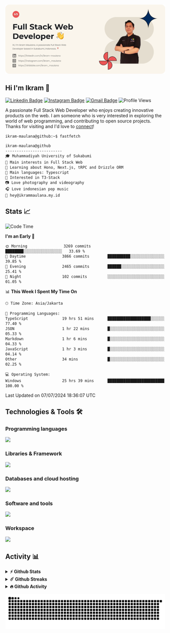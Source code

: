 ![IkramBanner](ikrambanner.webp)

## Hi I'm Ikram 👋

[![Linkedin Badge](https://img.shields.io/badge/-ikram--maulana-blue?style=flat&logo=Linkedin&logoColor=white&link=https://links.ikrammaulana.my.id/s/linkedin)](https://links.ikrammaulana.my.id/s/linkedin)
[![Instagram Badge](https://img.shields.io/badge/-@ikram__maulana-purple?style=flat&logo=instagram&logoColor=white&link=https://links.ikrammaulana.my.id/s/instagram)](https://links.ikrammaulana.my.id/s/instagram)
[![Gmail Badge](https://img.shields.io/badge/-ikrammaulana-c14438?style=flat&logo=Gmail&logoColor=white&link=https://links.ikrammaulana.my.id/s/email)](https://links.ikrammaulana.my.id/s/email)
![Profile Views](https://komarev.com/ghpvc/?username=Ikram-Maulana)

A passionate Full Stack Web Developer who enjoys creating innovative products on the web. I am someone who is very interested in exploring the world of web programming, and contributing to open source projects. Thanks for visiting and I'd love to [connect](https://links.ikrammaulana.my.id/s/linkedin)!

```console
ikram-maulana@github:~$ fastfetch
```

```console
ikram-maulana@github
-------------------------
🎓 Muhammadiyah University of Sukabumi
🔎 Main interests in Full Stack Web
🌱 Learning about Hono, Next.js, tRPC and Drizzle ORM
🌟 Main languages: Typescript
🚩 Interested in T3-Stack
📷 Love photography and videography
🎧 Love indonesian pop music
📧 hey@ikrammaulana.my.id
```

## Stats 📈

<!--START_SECTION:waka-->

![Code Time](http://img.shields.io/badge/Code%20Time-1%2C848%20hrs%2048%20mins-blue)

**I'm an Early 🐤**

```text
🌞 Morning                3269 commits        ████████░░░░░░░░░░░░░░░░░   33.69 %
🌆 Daytime                3866 commits        ██████████░░░░░░░░░░░░░░░   39.85 %
🌃 Evening                2465 commits        ██████░░░░░░░░░░░░░░░░░░░   25.41 %
🌙 Night                  102 commits         ░░░░░░░░░░░░░░░░░░░░░░░░░   01.05 %
```

📊 **This Week I Spent My Time On**

```text
🕑︎ Time Zone: Asia/Jakarta

💬 Programming Languages:
TypeScript               19 hrs 51 mins      ███████████████████░░░░░░   77.40 %
JSON                     1 hr 22 mins        █░░░░░░░░░░░░░░░░░░░░░░░░   05.33 %
Markdown                 1 hr 6 mins         █░░░░░░░░░░░░░░░░░░░░░░░░   04.33 %
JavaScript               1 hr 3 mins         █░░░░░░░░░░░░░░░░░░░░░░░░   04.14 %
Other                    34 mins             █░░░░░░░░░░░░░░░░░░░░░░░░   02.25 %

💻 Operating System:
Windows                  25 hrs 39 mins      █████████████████████████   100.00 %
```

Last Updated on 07/07/2024 18:36:07 UTC

<!--END_SECTION:waka-->

## Technologies & Tools 🛠️

### Programming languages

<a href="https://skillicons.dev">
<img src="https://skillicons.dev/icons?i=html,css,sass,js,ts,php,py" />
</a>

### Libraries & Framework

<a href="https://skillicons.dev">
<img src="https://skillicons.dev/icons?i=react,next,laravel,express,tailwind">
</a>

### Databases and cloud hosting

<a href="https://skillicons.dev">
<img src="https://skillicons.dev/icons?i=sqlite,mysql,redis,vercel,cloudflare" />
</a>

### Software and tools

<a href="https://skillicons.dev">
<img src="https://skillicons.dev/icons?i=github,vscode,figma&perline=11" />
</a>

### Workspace

<a href="https://skillicons.dev">
<img src="https://skillicons.dev/icons?i=linux,windows&perline=11" />
</a>

## Activity 📊

<details>
  <summary><b>⚡ Github Stats</b></summary>

  <br />
  <img height="180em" src="https://github-readme-stats-eight-theta.vercel.app/api?username=ikram-maulana&show_icons=true&hide_border=true&&count_private=true&include_all_commits=true" />
  <img height="180em" src="https://github-readme-stats-eight-theta.vercel.app/api/top-langs/?username=ikram-maulana&show_icons=true&hide_border=true&layout=compact&langs_count=8"/>
</details>

<details>
  <summary><b>☄️ Github Streaks</b></summary>

  <br />
  <img height="180em" src="https://github-readme-streak-stats.herokuapp.com/?user=ikram-maulana&hide_border=true" />
</details>

<details>
  <summary><b>🔥 Github Activity</b></summary>

  <br />
  <img height="180em" src="https://github-readme-activity-graph.vercel.app/graph?username=ikram-maulana&theme=github-light" />
</details>

![snake gif](https://github.com/ikram-maulana/ikram-maulana/blob/output/github-snake.svg)
